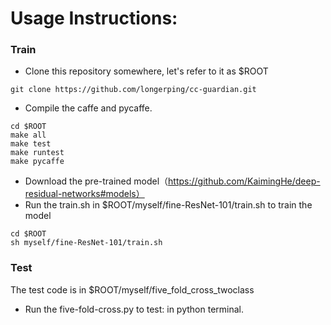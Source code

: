 # Usage Instructions:
### Train
* Clone this repository somewhere, let's refer to it as $ROOT
```
git clone https://github.com/longerping/cc-guardian.git
```
* Compile the caffe and pycaffe.
```
cd $ROOT
make all 
make test 
make runtest 
make pycaffe
```
* Download the pre-trained model（https://github.com/KaimingHe/deep-residual-networks#models）
* Run the train.sh in $ROOT/myself/fine-ResNet-101/train.sh to train the model
```
cd $ROOT
sh myself/fine-ResNet-101/train.sh
```

### Test

The test code is in $ROOT/myself/five_fold_cross_twoclass

* Run the five-fold-cross.py to test: in python terminal. 


